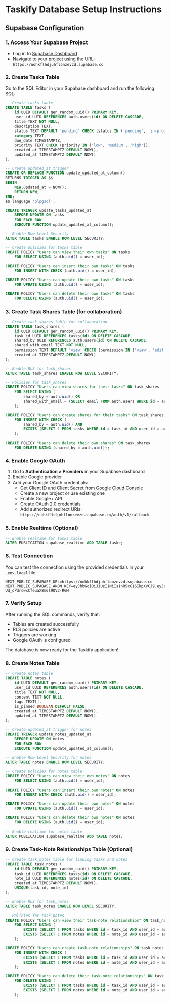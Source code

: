 # Taskify Database Setup Instructions

## Supabase Configuration

### 1. Access Your Supabase Project
- Log in to [Supabase Dashboard](https://supabase.com)
- Navigate to your project using the URL: `https://nohkflhdjuhflonzevzd.supabase.co`

### 2. Create Tasks Table

Go to the SQL Editor in your Supabase dashboard and run the following SQL:

```sql
-- Create tasks table
CREATE TABLE tasks (
    id UUID DEFAULT gen_random_uuid() PRIMARY KEY,
    user_id UUID REFERENCES auth.users(id) ON DELETE CASCADE,
    title TEXT NOT NULL,
    description TEXT,
    status TEXT DEFAULT 'pending' CHECK (status IN ('pending', 'in-progress', 'completed')),
    category TEXT,
    due_date TIMESTAMPTZ,
    priority TEXT CHECK (priority IN ('low', 'medium', 'high')),
    created_at TIMESTAMPTZ DEFAULT NOW(),
    updated_at TIMESTAMPTZ DEFAULT NOW()
);

-- Create updated_at trigger
CREATE OR REPLACE FUNCTION update_updated_at_column()
RETURNS TRIGGER AS $$
BEGIN
    NEW.updated_at = NOW();
    RETURN NEW;
END;
$$ language 'plpgsql';

CREATE TRIGGER update_tasks_updated_at 
    BEFORE UPDATE ON tasks 
    FOR EACH ROW 
    EXECUTE FUNCTION update_updated_at_column();

-- Enable Row Level Security
ALTER TABLE tasks ENABLE ROW LEVEL SECURITY;

-- Create policies for tasks table
CREATE POLICY "Users can view their own tasks" ON tasks
    FOR SELECT USING (auth.uid() = user_id);

CREATE POLICY "Users can insert their own tasks" ON tasks
    FOR INSERT WITH CHECK (auth.uid() = user_id);

CREATE POLICY "Users can update their own tasks" ON tasks
    FOR UPDATE USING (auth.uid() = user_id);

CREATE POLICY "Users can delete their own tasks" ON tasks
    FOR DELETE USING (auth.uid() = user_id);
```

### 3. Create Task Shares Table (for collaboration)

```sql
-- Create task_shares table for collaboration
CREATE TABLE task_shares (
    id UUID DEFAULT gen_random_uuid() PRIMARY KEY,
    task_id UUID REFERENCES tasks(id) ON DELETE CASCADE,
    shared_by UUID REFERENCES auth.users(id) ON DELETE CASCADE,
    shared_with_email TEXT NOT NULL,
    permission TEXT DEFAULT 'view' CHECK (permission IN ('view', 'edit')),
    created_at TIMESTAMPTZ DEFAULT NOW()
);

-- Enable RLS for task_shares
ALTER TABLE task_shares ENABLE ROW LEVEL SECURITY;

-- Policies for task_shares
CREATE POLICY "Users can view shares for their tasks" ON task_shares
    FOR SELECT USING (
        shared_by = auth.uid() OR 
        shared_with_email = (SELECT email FROM auth.users WHERE id = auth.uid())
    );

CREATE POLICY "Users can create shares for their tasks" ON task_shares
    FOR INSERT WITH CHECK (
        shared_by = auth.uid() AND
        EXISTS (SELECT 1 FROM tasks WHERE id = task_id AND user_id = auth.uid())
    );

CREATE POLICY "Users can delete their own shares" ON task_shares
    FOR DELETE USING (shared_by = auth.uid());
```

### 4. Enable Google OAuth

1. Go to **Authentication > Providers** in your Supabase dashboard
2. Enable Google provider
3. Add your Google OAuth credentials:
   - Get Client ID and Client Secret from [Google Cloud Console](https://console.cloud.google.com/)
   - Create a new project or use existing one
   - Enable Google+ API
   - Create OAuth 2.0 credentials
   - Add authorized redirect URIs: `https://nohkflhdjuhflonzevzd.supabase.co/auth/v1/callback`

### 5. Enable Realtime (Optional)

```sql
-- Enable realtime for tasks table
ALTER PUBLICATION supabase_realtime ADD TABLE tasks;
```

### 6. Test Connection

You can test the connection using the provided credentials in your `.env.local` file:

```
NEXT_PUBLIC_SUPABASE_URL=https://nohkflhdjuhflonzevzd.supabase.co
NEXT_PUBLIC_SUPABASE_ANON_KEY=eyJhbGciOiJIUzI1NiIsInR5cCI6IkpXVCJ9.eyJpc3MiOiJzdXBhYmFzZSIsInJlZiI6Im5vaGtmbGhkanVoZmxvbnpldnpkIiwicm9sZSI6ImFub24iLCJpYXQiOjE3NTYwMDg2OTUsImV4cCI6MjA3MTU4NDY5NX0.1yXsucmQ7wxSYJ-Ud_dPdrcwxCfeuaX8m6l9OV3-RGM
```

### 7. Verify Setup

After running the SQL commands, verify that:
- Tables are created successfully
- RLS policies are active
- Triggers are working
- Google OAuth is configured

The database is now ready for the Taskify application!



### 8. Create Notes Table

```sql
-- Create notes table
CREATE TABLE notes (
    id UUID DEFAULT gen_random_uuid() PRIMARY KEY,
    user_id UUID REFERENCES auth.users(id) ON DELETE CASCADE,
    title TEXT NOT NULL,
    content TEXT NOT NULL,
    tags TEXT[],
    is_pinned BOOLEAN DEFAULT FALSE,
    created_at TIMESTAMPTZ DEFAULT NOW(),
    updated_at TIMESTAMPTZ DEFAULT NOW()
);

-- Create updated_at trigger for notes
CREATE TRIGGER update_notes_updated_at 
    BEFORE UPDATE ON notes 
    FOR EACH ROW 
    EXECUTE FUNCTION update_updated_at_column();

-- Enable Row Level Security for notes
ALTER TABLE notes ENABLE ROW LEVEL SECURITY;

-- Create policies for notes table
CREATE POLICY "Users can view their own notes" ON notes
    FOR SELECT USING (auth.uid() = user_id);

CREATE POLICY "Users can insert their own notes" ON notes
    FOR INSERT WITH CHECK (auth.uid() = user_id);

CREATE POLICY "Users can update their own notes" ON notes
    FOR UPDATE USING (auth.uid() = user_id);

CREATE POLICY "Users can delete their own notes" ON notes
    FOR DELETE USING (auth.uid() = user_id);

-- Enable realtime for notes table
ALTER PUBLICATION supabase_realtime ADD TABLE notes;
```

### 9. Create Task-Note Relationships Table (Optional)

```sql
-- Create task_notes table for linking tasks and notes
CREATE TABLE task_notes (
    id UUID DEFAULT gen_random_uuid() PRIMARY KEY,
    task_id UUID REFERENCES tasks(id) ON DELETE CASCADE,
    note_id UUID REFERENCES notes(id) ON DELETE CASCADE,
    created_at TIMESTAMPTZ DEFAULT NOW(),
    UNIQUE(task_id, note_id)
);

-- Enable RLS for task_notes
ALTER TABLE task_notes ENABLE ROW LEVEL SECURITY;

-- Policies for task_notes
CREATE POLICY "Users can view their task-note relationships" ON task_notes
    FOR SELECT USING (
        EXISTS (SELECT 1 FROM tasks WHERE id = task_id AND user_id = auth.uid()) OR
        EXISTS (SELECT 1 FROM notes WHERE id = note_id AND user_id = auth.uid())
    );

CREATE POLICY "Users can create task-note relationships" ON task_notes
    FOR INSERT WITH CHECK (
        EXISTS (SELECT 1 FROM tasks WHERE id = task_id AND user_id = auth.uid()) AND
        EXISTS (SELECT 1 FROM notes WHERE id = note_id AND user_id = auth.uid())
    );

CREATE POLICY "Users can delete their task-note relationships" ON task_notes
    FOR DELETE USING (
        EXISTS (SELECT 1 FROM tasks WHERE id = task_id AND user_id = auth.uid()) OR
        EXISTS (SELECT 1 FROM notes WHERE id = note_id AND user_id = auth.uid())
    );
```

